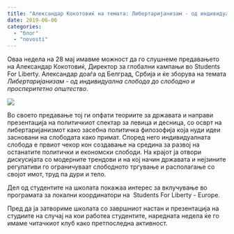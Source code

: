 ```yaml
---
title: "Александар Кокотовиќ на темата: Либертаријанизам - од индивидуална слобода до слободно и просперитетно општество"
date: 2019-06-06
categories: 
  - "блог"
  - "novosti"
---
```


Оваа недела на 28 мај имавме можност да го слушнеме предавањето на Александар Кокотовиќ, Директор за глобални кампањи во Students For Liberty. Александар доаѓа од Белград, Србија и ќе зборува на темата _Либертаријанизам - од индивидуална слобода до слободно и просперитетно општество_.

![](http://libertaniabackup.local/wp-content/uploads/2019/08/Sesija-7-Kokotovik-1-1.jpg)

Во своето предавање тој ги опфати теориите за државата и направи презентација на политичкиот спектар за левица и десница, со осврт на либертаријанизмот како засебна политичка филозофија која нуди идеи засновани на слободата како примат. Според него индивидуалната слобода е првиот чекор кон создавање на средина за развој на останатите политички и економски слободи. На крајот ја отвори дискусијата со модерните трендови и на кој начин државата и нејзините регулативи го ограничуваат слободното тргување и располагање со својот имот, труд па дури и тело.

Дел од студентите на школата покажаа интерес за вклучување во програмата за локални координатори на  Students For Liberty - Europe.

Пред да ја затвориме школата со завршниот настан и презентација на студиите на случај на кои работеа студентите, наредната недела ќе го имаме читачкиот клуб како претпоследна активност.

